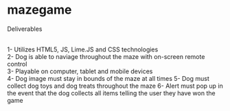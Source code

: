 # mazegame<br>

Deliverables<br><br>

1- Utilizes HTML5, JS, Lime.JS and CSS technologies<br>
2- Dog is able to naviage throughout the maze with on-screen remote control<br>
3- Playable on computer, tablet and mobile devices<br>
4- Dog image must stay in bounds of the maze at all times
5- Dog must collect dog toys and dog treats throughout the maze 
6- Alert must pop up in the event that the dog collects all items telling the user they have won the game

